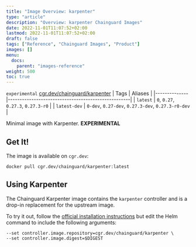 ```yaml
---
title: "Image Overview: karpenter"
type: "article"
description: "Overview: karpenter Chainguard Images"
date: 2022-11-01T11:07:52+02:00
lastmod: 2022-11-01T11:07:52+02:00
draft: false
tags: ["Reference", "Chainguard Images", "Product"]
images: []
menu:
  docs:
    parent: "images-reference"
weight: 500
toc: true
---
```


`experimental` [cgr.dev/chainguard/karpenter](https://github.com/chainguard-images/images/tree/main/images/karpenter)
| Tags         | Aliases                                            |
|--------------|----------------------------------------------------|
| `latest`     | `0`, `0.27`, `0.27.3`, `0.27.3-r0`                 |
| `latest-dev` | `0-dev`, `0.27-dev`, `0.27.3-dev`, `0.27.3-r0-dev` |



Minimal image with Karpenter. **EXPERIMENTAL**

## Get It!

The image is available on `cgr.dev`:

```
docker pull cgr.dev/chainguard/karpenter:latest
```

## Using Karpenter

The Chainguard Karpenter image contains the `karpenter` controller and is a drop-in replacement for the upstream image.

To try it out, follow the [official installation instructions](https://karpenter.sh/preview/getting-started/getting-started-with-karpenter/) but edit the Helm command to include the following arguments:

```
--set controller.image.repository=cgr.dev/chainguard/karpenter \
--set controller.image.digest=$DIGEST
```

